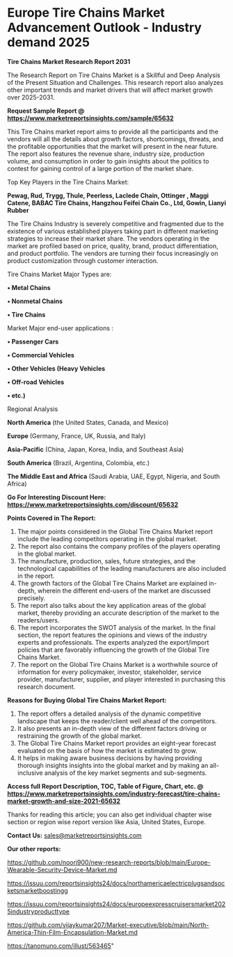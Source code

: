 # Europe Tire Chains Market Advancement Outlook - Industry demand 2025

<strong>Tire Chains Market Research Report 2031</strong>

The Research Report on Tire Chains Market is a Skillful and Deep Analysis of the Present Situation and Challenges. This research report also analyzes other important trends and market drivers that will affect market growth over 2025-2031.

<strong>Request Sample Report @ <a href=https://www.marketreportsinsights.com/sample/65632>https://www.marketreportsinsights.com/sample/65632</a></strong>

This Tire Chains market report aims to provide all the participants and the vendors will all the details about growth factors, shortcomings, threats, and the profitable opportunities that the market will present in the near future. The report also features the revenue share, industry size, production volume, and consumption in order to gain insights about the politics to contest for gaining control of a large portion of the market share.

Top Key Players in the Tire Chains Market:

<strong>Pewag, Rud, Trygg, Thule, Peerless, Laclede Chain, Ottinger , Maggi Catene, BABAC Tire Chains, Hangzhou Feifei Chain Co., Ltd, Gowin, Lianyi Rubber </strong>

The Tire Chains Industry is severely competitive and fragmented due to the existence of various established players taking part in different marketing strategies to increase their market share. The vendors operating in the market are profiled based on price, quality, brand, product differentiation, and product portfolio. The vendors are turning their focus increasingly on product customization through customer interaction.

Tire Chains Market Major Types are:

<strong>• Metal Chains

• Nonmetal Chains

• Tire Chains</strong>

Market Major end-user applications :

<strong>• Passenger Cars

• Commercial Vehicles

• Other Vehicles (Heavy Vehicles

• Off-road Vehicles

• etc.)</strong>

Regional Analysis

</u><strong><b>North America</b></strong> (the United States, Canada, and Mexico)

<strong><b>Europe </b></strong>(Germany, France, UK, Russia, and Italy)

<strong><b>Asia-Pacific</b></strong> (China, Japan, Korea, India, and Southeast Asia)

<strong><b>South America</b></strong> (Brazil, Argentina, Colombia, etc.)

<strong><b>The Middle East and Africa</b></strong> (Saudi Arabia, UAE, Egypt, Nigeria, and South Africa)

<strong>Go For Interesting Discount Here: <a href=https://www.marketreportsinsights.com/discount/65632>https://www.marketreportsinsights.com/discount/65632</a></strong>

<strong>Points Covered in The Report:</strong>
<ol>
  <li>The major points considered in the Global Tire Chains Market report include the leading competitors operating in the global market.</li>
  <li>The report also contains the company profiles of the players operating in the global market.</li>
  <li>The manufacture, production, sales, future strategies, and the technological capabilities of the leading manufacturers are also included in the report.</li>
  <li>The growth factors of the Global Tire Chains Market are explained in-depth, wherein the different end-users of the market are discussed precisely.</li>
  <li>The report also talks about the key application areas of the global market, thereby providing an accurate description of the market to the readers/users.</li>
  <li>The report incorporates the SWOT analysis of the market. In the final section, the report features the opinions and views of the industry experts and professionals. The experts analyzed the export/import policies that are favorably influencing the growth of the Global Tire Chains Market.</li>
  <li>The report on the Global Tire Chains Market is a worthwhile source of information for every policymaker, investor, stakeholder, service provider, manufacturer, supplier, and player interested in purchasing this research document.</li>
</ol>
<strong>Reasons for Buying Global Tire Chains Market Report:</strong>

<ol>
  <li>The report offers a detailed analysis of the dynamic competitive landscape that keeps the reader/client well ahead of the competitors.</li>
  <li>It also presents an in-depth view of the different factors driving or restraining the growth of the global market.</li>
  <li>The Global Tire Chains Market report provides an eight-year forecast evaluated on the basis of how the market is estimated to grow.</li>
  <li>It helps in making aware business decisions by having providing thorough insights insights into the global market and by making an all-inclusive analysis of the key market segments and sub-segments.</li>
</ol>
<strong>Access full Report Description, TOC, Table of Figure, Chart, etc. @ <a href=https://www.marketreportsinsights.com/industry-forecast/tire-chains-market-growth-and-size-2021-65632>https://www.marketreportsinsights.com/industry-forecast/tire-chains-market-growth-and-size-2021-65632</a></strong>


Thanks for reading this article; you can also get individual chapter wise section or region wise report version like Asia, United States, Europe.

<strong>Contact Us:</strong>
sales@marketreportsinsights.com

<strong>Our other reports:</strong>

<a href=https://github.com/noori900/new-research-reports/blob/main/Europe-Wearable-Security-Device-Market.md>https://github.com/noori900/new-research-reports/blob/main/Europe-Wearable-Security-Device-Market.md</a>

<a href=https://issuu.com/reportsinsights24/docs/northamericaelectricplugsandsocketsmarketboostingg>https://issuu.com/reportsinsights24/docs/northamericaelectricplugsandsocketsmarketboostingg</a>

<a href=https://issuu.com/reportsinsights24/docs/europeexpresscruisersmarket2025industryproducttype>https://issuu.com/reportsinsights24/docs/europeexpresscruisersmarket2025industryproducttype</a>

<a href=https://github.com/vijaykumar207/Market-executive/blob/main/North-America-Thin-Film-Encapsulation-Market.md>https://github.com/vijaykumar207/Market-executive/blob/main/North-America-Thin-Film-Encapsulation-Market.md</a>

<a href=https://tanomuno.com/illust/563465>https://tanomuno.com/illust/563465</a>"
